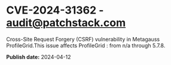 # CVE-2024-31362 - audit@patchstack.com

Cross-Site Request Forgery (CSRF) vulnerability in Metagauss ProfileGrid.This issue affects ProfileGrid : from n/a through 5.7.8.



**Publish date:** 2024-04-12
